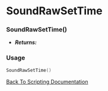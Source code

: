 # SoundRawSetTime

### SoundRawSetTime()
- ***Returns:*** 

### Usage

```Lua
SoundRawSetTime()
```


[Back To Scripting Documentation](../README.md)
